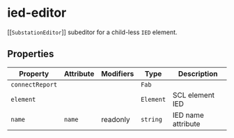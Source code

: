 # ied-editor

[[`SubstationEditor`]] subeditor for a child-less `IED` element.

## Properties

| Property        | Attribute | Modifiers | Type      | Description        |
|-----------------|-----------|-----------|-----------|--------------------|
| `connectReport` |           |           | `Fab`     |                    |
| `element`       |           |           | `Element` | SCL element IED    |
| `name`          | `name`    | readonly  | `string`  | IED name attribute |
